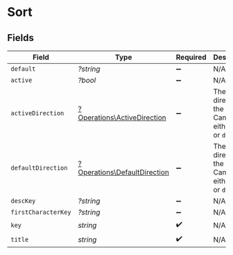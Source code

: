 # Sort


## Fields

| Field                                                                       | Type                                                                        | Required                                                                    | Description                                                                 | Example                                                                     |
| --------------------------------------------------------------------------- | --------------------------------------------------------------------------- | --------------------------------------------------------------------------- | --------------------------------------------------------------------------- | --------------------------------------------------------------------------- |
| `default`                                                                   | *?string*                                                                   | :heavy_minus_sign:                                                          | N/A                                                                         | asc                                                                         |
| `active`                                                                    | *?bool*                                                                     | :heavy_minus_sign:                                                          | N/A                                                                         | false                                                                       |
| `activeDirection`                                                           | [?Operations\ActiveDirection](../../Models/Operations/ActiveDirection.md)   | :heavy_minus_sign:                                                          | The direction of the sort. Can be either `asc` or `desc`.<br/>              | asc                                                                         |
| `defaultDirection`                                                          | [?Operations\DefaultDirection](../../Models/Operations/DefaultDirection.md) | :heavy_minus_sign:                                                          | The direction of the sort. Can be either `asc` or `desc`.<br/>              | asc                                                                         |
| `descKey`                                                                   | *?string*                                                                   | :heavy_minus_sign:                                                          | N/A                                                                         | titleSort:desc                                                              |
| `firstCharacterKey`                                                         | *?string*                                                                   | :heavy_minus_sign:                                                          | N/A                                                                         | /library/sections/2/firstCharacter                                          |
| `key`                                                                       | *string*                                                                    | :heavy_check_mark:                                                          | N/A                                                                         | titleSort                                                                   |
| `title`                                                                     | *string*                                                                    | :heavy_check_mark:                                                          | N/A                                                                         | Title                                                                       |